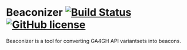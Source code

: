 # Beaconizer [![Build Status](https://travis-ci.org/mcupak/beaconizer.svg?branch=develop)](https://travis-ci.org/mcupak/beaconizer) [![GitHub license](https://img.shields.io/badge/license-Apache%202-blue.svg)](https://raw.githubusercontent.com/mcupak/beaconizer/develop/LICENSE)

Beaconizer is a tool for converting GA4GH API variantsets into beacons.